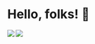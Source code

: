 # Hello, folks! :wave:

<!--
**ak2502/ak2502** is a ✨ _special_ ✨ repository because its `README.md` (this file) appears on your GitHub profile.

Here are some ideas to get you started:

- 🔭 I’m currently working on ...
- 🌱 I’m currently learning ...
- 👯 I’m looking to collaborate on ...
- 🤔 I’m looking for help with ...
- 💬 Ask me about ...
- 📫 How to reach me: ...
- 😄 Pronouns: ...
- ⚡ Fun fact: ...
-->
 
<a href="https://github.com/ak2502/github-readme-stats">
  <img align="left" src="https://github-readme-stats.vercel.app/api?username=ak2502&theme=midnight-purple&show_icons=true" />
</a> 
<a href="https://github.com/ak2502/convoychat">
  <img align="center" src="https://github-readme-stats.vercel.app/api/top-langs/?username=ak2502&layout=compact)](https://github.com/ak2502/github-readme-stats" />
</a>

